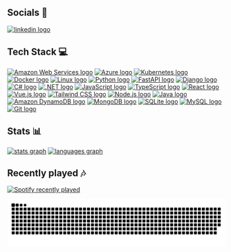 ## Socials 📱

[![linkedin logo](https://raw.githubusercontent.com/maurodesouza/profile-readme-generator/master/src/assets/icons/social/linkedin/default.svg)](https://www.linkedin.com/in/emunozce/)

## Tech Stack 💻

[![Amazon Web Services logo](https://skillicons.dev/icons?i=aws)](https://aws.amazon.com/)
[![Azure logo](https://skillicons.dev/icons?i=azure)](https://azure.microsoft.com/)
[![Kubernetes logo](https://skillicons.dev/icons?i=kubernetes)](https://kubernetes.io/)
[![Docker logo](https://skillicons.dev/icons?i=docker)](https://www.docker.com/)
[![Linux logo](https://skillicons.dev/icons?i=linux)](https://www.linux.org/)
[![Python logo](https://skillicons.dev/icons?i=py)](https://www.python.org/)
[![FastAPI logo](https://skillicons.dev/icons?i=fastapi)](https://fastapi.tiangolo.com/)
[![Django logo](https://skillicons.dev/icons?i=django)](https://www.djangoproject.com/)
[![C# logo](https://skillicons.dev/icons?i=cs)](https://learn.microsoft.com/en-us/dotnet/csharp/)
[![.NET logo](https://skillicons.dev/icons?i=dotnet)](https://dotnet.microsoft.com/)
[![JavaScript logo](https://skillicons.dev/icons?i=js)](https://developer.mozilla.org/en-US/docs/Web/JavaScript)
[![TypeScript logo](https://skillicons.dev/icons?i=ts)](https://www.typescriptlang.org/)
[![React logo](https://skillicons.dev/icons?i=react)](https://react.dev/)
[![Vue.js logo](https://skillicons.dev/icons?i=vue)](https://vuejs.org/)
[![Tailwind CSS logo](https://skillicons.dev/icons?i=tailwind)](https://tailwindcss.com/)
[![Node.js logo](https://skillicons.dev/icons?i=nodejs)](https://nodejs.org/)
[![Java logo](https://skillicons.dev/icons?i=java)](https://www.oracle.com/java/)
[![Amazon DynamoDB logo](https://skillicons.dev/icons?i=dynamodb)](https://aws.amazon.com/dynamodb/)
[![MongoDB logo](https://skillicons.dev/icons?i=mongodb)](https://www.mongodb.com/)
[![SQLite logo](https://skillicons.dev/icons?i=sqlite)](https://sqlite.org/)
[![MySQL logo](https://skillicons.dev/icons?i=mysql)](https://www.mysql.com/)
[![Git logo](https://skillicons.dev/icons?i=git)](https://git-scm.com/)

## Stats 📊

[![stats graph](https://github-readme-stats.vercel.app/api?username=emunozce&hide_title=true&hide_rank=false&show_icons=true&include_all_commits=true&count_private=true&disable_animations=false&theme=tokyonight&locale=en&hide_border=true&order=1)](https://github.com/emunozce)
[![languages graph](https://github-readme-stats.vercel.app/api/top-langs?username=emunozce&locale=en&hide_title=false&layout=compact&card_width=320&langs_count=6&theme=tokyonight&hide_border=true&order=2)](https://github.com/emunozce)

## Recently played 🎶

[![Spotify recently played](https://spotify-recently-played-readme.vercel.app/api?user=riljvn43h9v2irxpgffe9j909&count=5&unique=true)](https://open.spotify.com/user/riljvn43h9v2irxpgffe9j909)

[![snake](https://github.com/emunozce/emunozce/blob/main/assets/snake.svg)](https://github.com/emunozce)
